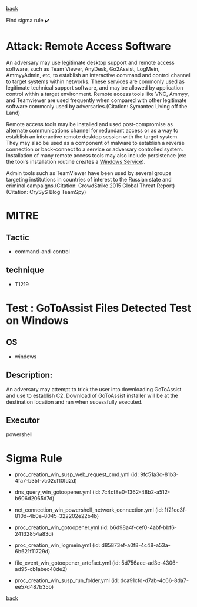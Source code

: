 
[back](../index.md)

Find sigma rule :heavy_check_mark: 

# Attack: Remote Access Software 

An adversary may use legitimate desktop support and remote access software, such as Team Viewer, AnyDesk, Go2Assist, LogMein, AmmyyAdmin, etc, to establish an interactive command and control channel to target systems within networks. These services are commonly used as legitimate technical support software, and may be allowed by application control within a target environment. Remote access tools like VNC, Ammyy, and Teamviewer are used frequently when compared with other legitimate software commonly used by adversaries.(Citation: Symantec Living off the Land)

Remote access tools may be installed and used post-compromise as alternate communications channel for redundant access or as a way to establish an interactive remote desktop session with the target system. They may also be used as a component of malware to establish a reverse connection or back-connect to a service or adversary controlled system. Installation of many remote access tools may also include persistence (ex: the tool's installation routine creates a [Windows Service](https://attack.mitre.org/techniques/T1543/003)).

Admin tools such as TeamViewer have been used by several groups targeting institutions in countries of interest to the Russian state and criminal campaigns.(Citation: CrowdStrike 2015 Global Threat Report)(Citation: CrySyS Blog TeamSpy)

# MITRE
## Tactic
  - command-and-control


## technique
  - T1219


# Test : GoToAssist Files Detected Test on Windows
## OS
  - windows


## Description:
An adversary may attempt to trick the user into downloading GoToAssist and use to establish C2. Download of GoToAssist installer will be at the destination location and ran when sucessfully executed.


## Executor
powershell

# Sigma Rule
 - proc_creation_win_susp_web_request_cmd.yml (id: 9fc51a3c-81b3-4fa7-b35f-7c02cf10fd2d)

 - dns_query_win_gotoopener.yml (id: 7c4cf8e0-1362-48b2-a512-b606d2065d7d)

 - net_connection_win_powershell_network_connection.yml (id: 1f21ec3f-810d-4b0e-8045-322202e22b4b)

 - proc_creation_win_gotoopener.yml (id: b6d98a4f-cef0-4abf-bbf6-24132854a83d)

 - proc_creation_win_logmein.yml (id: d85873ef-a0f8-4c48-a53a-6b621f11729d)

 - file_event_win_gotoopener_artefact.yml (id: 5d756aee-ad3e-4306-ad95-cb1abec48de2)

 - proc_creation_win_susp_run_folder.yml (id: dca91cfd-d7ab-4c66-8da7-ee57d487b35b)



[back](../index.md)
